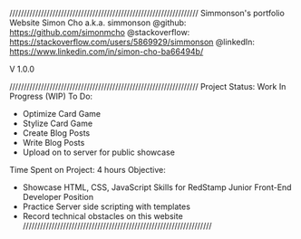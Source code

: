 //////////////////////////////////////////////////////////////////
Simmonson's portfolio Website
Simon Cho a.k.a. simmonson
@github: https://github.com/simonmcho
@stackoverflow: https://stackoverflow.com/users/5869929/simmonson
@linkedIn: https://www.linkedin.com/in/simon-cho-ba66494b/

V 1.0.0 

//////////////////////////////////////////////////////////////////
Project Status: Work In Progress (WIP)
To Do:
- Optimize Card Game
- Stylize Card Game
- Create Blog Posts
- Write Blog Posts
- Upload on to server for public showcase

Time Spent on Project: 4 hours
Objective: 
- Showcase HTML, CSS, JavaScript Skills for RedStamp Junior Front-End Developer Position
- Practice Server side scripting with templates
- Record technical obstacles on this website
//////////////////////////////////////////////////////////////////


